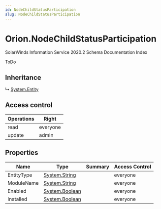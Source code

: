 ```yaml
---
id: NodeChildStatusParticipation
slug: NodeChildStatusParticipation
---
```


# Orion.NodeChildStatusParticipation

SolarWinds Information Service 2020.2 Schema Documentation Index

ToDo

## Inheritance

↳ [System.Entity](./../System/Entity)

## Access control

| Operations | Right |
| ------ | ------ |
| read | everyone |
| update | admin |

## Properties

| Name | Type | Summary | Access Control |
| ------ | ------ | ------ | ------ |
| EntityType | [System.String](https://docs.microsoft.com/en-us/dotnet/api/system.string) |  | everyone |
| ModuleName | [System.String](https://docs.microsoft.com/en-us/dotnet/api/system.string) |  | everyone |
| Enabled | [System.Boolean](https://docs.microsoft.com/en-us/dotnet/api/system.boolean) |  | everyone |
| Installed | [System.Boolean](https://docs.microsoft.com/en-us/dotnet/api/system.boolean) |  | everyone |

